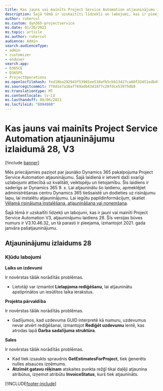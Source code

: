 ```yaml
---
title: Kas jauns vai mainīts Project Service Automation atjauninājumu izlaidumā 28, V3
description: Šajā tēmā ir uzskaitīti līdzekļi un labojumi, kas ir pieejami Project Service Automation atjauninājumu izlaidumā 28, V3.
author: ruhercul
ms.custom: dyn365-projectservice
ms.date: 01/26/2021
ms.topic: article
ms.author: ruhercul
audience: Admin
search.audienceType:
- admin
- customizer
- enduser
search.app:
- D365CE
- D365PS
- ProjectOperations
ms.openlocfilehash: fed18ba292943f53965ee518afb5cbb13427ca60f32451edb49f67e6f10d24fe
ms.sourcegitcommit: 7f8d1e7a16af769adb43d1877c28fdce53975db8
ms.translationtype: MT
ms.contentlocale: lv-LV
ms.lasthandoff: 08/06/2021
ms.locfileid: "6994960"
---
```

# <a name="whats-new-or-changed-in-project-service-automation-update-release-28-v3"></a>Kas jauns vai mainīts Project Service Automation atjauninājumu izlaidumā 28, V3

[!include [banner](../includes/psa-now-project-operations.md)]

Mēs priecājamies paziņot par jaunāko Dynamics 365 pakalpojuma Project Service Automation atjauninājumu. Šajā laidienā ir ietverti daži svarīgi uzlabojumi attiecībā uz kvalitāti, veiktspēju un lietojamību. Šis laidiens ir saderīgs ar Dynamics 365 9. x. Lai atjauninātu šo laidienu, apmeklējiet administrēšanas centru Dynamics 365 tiešsaistē un dodieties uz risinājumu lapu, lai instalētu atjauninājumu. Lai iegūtu papildinformācijum, skatiet [Vēlamā risinājuma instalēšana, atjaunināšana vai noņemšana](/power-platform/admin/install-remove-preferred-solution).

Šajā tēmā ir uzskaitīti līdzekļi un labojumi, kas ir jauni vai mainīti Project Service Automation V3, atjauninājumu laidiens 28. Šīs versijas būves numurs ir V3.10.46.32, un tā parasti ir pieejama, izmantojot 2021. gada janvāra pašatjauninājumu.

## <a name="update-release-28"></a>Atjauninājumu izlaidums 28

### <a name="bug-fixes"></a>Kļūdu labojumi

**Laiks un izdevumi**

Ir novērstas tālāk norādītās problēmas.

- Lietotāji var izmantot **Lielapjoma rediģēšanu**, lai atjauninātu apstiprinātos un iesūtītos laika ierakstus.

**Projekta pārvaldība**

Ir novērstas tālāk norādītās problēmas.

- Gadījumos, kad uzdevuma GUID interpretē kā numuru, uzdevumus nevar atvērt rediģēšanai, izmantojot **Rediģēt uzdevumu** lentē, kas atrodas lapā **Darba sadalījuma struktūra**.

**Sales**

Ir novērstas tālāk norādītās problēmas.

- Kad tiek izsaukts spraudnis **GetEstimatesForProject**, tiek ģenerēts nulles atsauces izņēmums.
- **Atzīmēt gatavu rēķinam** atskaites punkta režģī tikai daļēji atjaunina atribūtus, izņemot atribūtu **InvoiceStatus**, kurš tiek atjaunināts.



[!INCLUDE[footer-include](../includes/footer-banner.md)]
